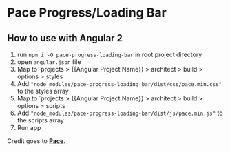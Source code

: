 # Pace Progress/Loading Bar

## How to use with Angular 2

1. run `npm i -O pace-progress-loading-bar` in root project directory
2. open `angular.json` file
3. Map to `projects > {{Angular Project Name}} > architect > build > options > styles
4. Add `"node_modules/pace-progress-loading-bar/dist/css/pace.min.css"` to the styles array
5. Map to `projects > {{Angular Project Name}} > architect > build > options > scripts
6. Add `"node_modules/pace-progress-loading-bar/dist/js/pace.min.js"` to the scripts array
7. Run app

Credit goes to [**Pace**](https://github.hubspot.com/pace/docs/welcome/).

